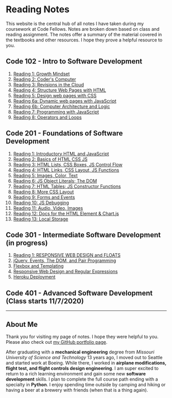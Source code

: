 # Reading Notes

This website is the central hub of all notes I have taken during my coursework at Code Fellows.  Notes are broken down based on class and reading assignment.  The notes offer a summary of the material covered in the textbooks and other resources.  I hope they prove a helpful resource to you.

## Code 102 - Intro to Software Development
1. [Reading 1:  Growth Mindset](growth_mindset "Click to see the notes!")
1. [Reading 2:  Coder's Computer](coders_computer "Click to see the notes!")
1. [Reading 3:  Revisions in the Cloud](revisions_in_the_cloud "Click to see the notes!")
1. [Reading 4:  Structure Web Pages with HTML](structure_page_html "Click to see the notes!")
1. [Reading 5:  Design web pages with CSS](design_with_css "Click to see the notes!")
1. [Reading 6a:  Dynamic web pages with JavaScript](dynamic_pages_w_JS "Click to see the notes!")
1. [Reading 6b:  Computer Architecture and Logic](computer_architecture_logic "Click to see the notes!")
1. [Reading 7:  Programming with JavaScript](programming_w_JS "Click to see the notes!")
1. [Reading 8:  Operators and Loops](operators_and_loops "Click to see the notes!")


## Code 201 - Foundations of Software Development
1. [Reading 1:  Introductory HTML and JavaScript](class-01 "Click to see the notes!")
1. [Reading 2:  Basics of HTML CSS  JS](class-02 "Click to see the notes!")
1. [Reading 3:  HTML Lists, CSS Boxes, JS Control Flow](class-03 "Click to see the notes!")
1. [Reading 4:  HTML Links, CSS Layout, JS Functions](class-04 "Click to see the notes!")
1. [Reading 5:  Images, Color, Text](class-05 "Click to see the notes!")
1. [Reading 6:  JS Object Literals; The DOM](class-06 "Click to see the notes!")
1. [Reading 7:  HTML Tables; JS Constructor Functions](class-07 "Click to see the notes!")
1. [Reading 8:  More CSS Layout](class-08 "Click to see the notes!")
1. [Reading 9:  Forms and Events](class-09 "Click to see the notes!")
1. [Reading 10:  JS Debugging](class-10 "Click to see the notes!")
1. [Reading 11:  Audio, Video, Images](class-11 "Click to see the notes!")
1. [Reading 12:  Docs for the HTML Element & Chart.js](class-12 "Click to see the notes!")
1. [Reading 13:  Local Storage](class-13 "Click to see the notes!")

## Code 301 - Intermediate Software Development (in progress)
1. [Reading 1:  RESPONSIVE WEB DESIGN and FLOATS](C301R01 "Click to see the notes!")
1. [jQuery, Events, The DOM, and Pair Programming](C301R02)
1. [Flexbox and Templating](C301R03)
1. [Responsive Web Design and Regular Expressions](C301R04)
1. [Heroku Deployment](C301R05)


## Code 401 - Advanced Software Development (Class starts 11/7/2020)



---
## About Me
Thank you for visiting my page of notes.  I hope they were helpful to you.  Please also check out [my GitHub portfolio page](https://github.com/paul-leonard "Paul's GitHub Portfolio").

After graduating with a **mechanical engineering** degree from *Missouri University of Science and Technology* 13 years ago, I moved out to Seattle and started work at Boeing.  While there, I worked in **airplane modifications, flight test, and flight controls design engineering**.  I am super excited to return to a rich learning environment and gain some new **software development** skills.  I plan to complete the full course path ending with a specialty in **Python**.  I enjoy spending time outside by camping and hiking or having a beer at a brewery with friends (when that is a thing again).
